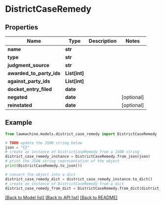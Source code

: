 # DistrictCaseRemedy


## Properties

Name | Type | Description | Notes
------------ | ------------- | ------------- | -------------
**name** | **str** |  | 
**type** | **str** |  | 
**judgment_source** | **str** |  | 
**awarded_to_party_ids** | **List[int]** |  | 
**against_party_ids** | **List[int]** |  | 
**docket_entry_filed** | **date** |  | 
**negated** | **date** |  | [optional] 
**reinstated** | **date** |  | [optional] 

## Example

```python
from lawmachine.models.district_case_remedy import DistrictCaseRemedy

# TODO update the JSON string below
json = "{}"
# create an instance of DistrictCaseRemedy from a JSON string
district_case_remedy_instance = DistrictCaseRemedy.from_json(json)
# print the JSON string representation of the object
print(DistrictCaseRemedy.to_json())

# convert the object into a dict
district_case_remedy_dict = district_case_remedy_instance.to_dict()
# create an instance of DistrictCaseRemedy from a dict
district_case_remedy_from_dict = DistrictCaseRemedy.from_dict(district_case_remedy_dict)
```
[[Back to Model list]](../README.md#documentation-for-models) [[Back to API list]](../README.md#documentation-for-api-endpoints) [[Back to README]](../README.md)


